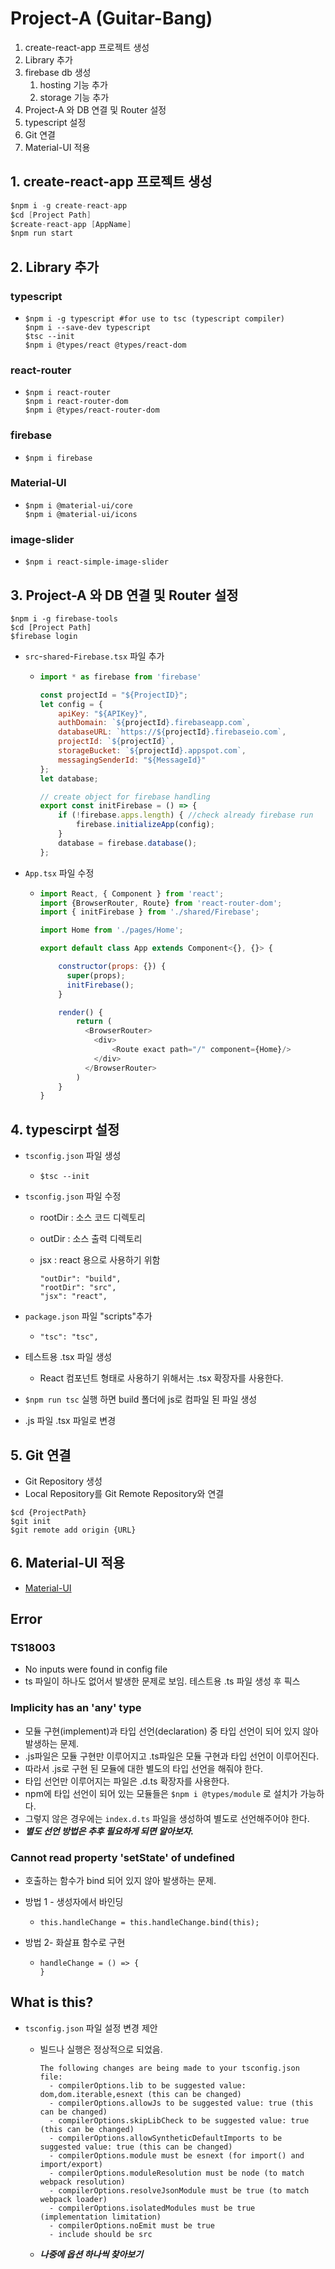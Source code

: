 # Project-A (Guitar-Bang)

1. create-react-app 프로젝트 생성
2. Library 추가
3. firebase db 생성
   1. hosting 기능 추가
   2. storage 기능 추가
4. Project-A 와 DB 연결 및 Router 설정
4. typescript 설정
6. Git 연결
7. Material-UI 적용



## 1. create-react-app 프로젝트 생성

```c
$npm i -g create-react-app
$cd [Project Path]
$create-react-app [AppName]
$npm run start
```



## 2. Library 추가

### typescript

- ```
  $npm i -g typescript #for use to tsc (typescript compiler)
  $npm i --save-dev typescript
  $tsc --init
  $npm i @types/react @types/react-dom
  ```

### react-router

- ```
  $npm i react-router
  $npm i react-router-dom
  $npm i @types/react-router-dom
  ```

### firebase

- ```
  $npm i firebase
  ```


### Material-UI

- ```
  $npm i @material-ui/core
  $npm i @material-ui/icons
  ```

### image-slider

- ```
  $npm i react-simple-image-slider
  ```



## 3. Project-A 와 DB 연결 및 Router 설정

```
$npm i -g firebase-tools
$cd [Project Path]
$firebase login
```

- `src`-`shared`-`Firebase.tsx` 파일 추가

  - ```javascript
    import * as firebase from 'firebase'
    
    const projectId = "${ProjectID}";
    let config = {
        apiKey: "${APIKey}",
        authDomain: `${projectId}.firebaseapp.com`,
        databaseURL: `https://${projectId}.firebaseio.com`,
        projectId: `${projectId}`,
        storageBucket: `${projectId}.appspot.com`,
        messagingSenderId: "${MessageId}"
    };
    let database;
    
    // create object for firebase handling
    export const initFirebase = () => {
        if (!firebase.apps.length) { //check already firebase run
            firebase.initializeApp(config);
        }
        database = firebase.database();
    };
    ```

- `App.tsx` 파일 수정

  - ```javascript
    import React, { Component } from 'react';
    import {BrowserRouter, Route} from 'react-router-dom';
    import { initFirebase } from './shared/Firebase';
    
    import Home from './pages/Home';
    
    export default class App extends Component<{}, {}> {
    
        constructor(props: {}) {
          super(props);
          initFirebase();
        }
    
        render() {
            return (
              <BrowserRouter>
                <div>
                    <Route exact path="/" component={Home}/>
                </div>
              </BrowserRouter>
            )
        }
    }
    ```
  
  
  

## 4. typescirpt 설정

- `tsconfig.json` 파일 생성

  - ```
    $tsc --init
    ```

- `tsconfig.json` 파일 수정

  - rootDir : 소스 코드 디렉토리

  - outDir : 소스 출력 디렉토리

  - jsx : react 용으로 사용하기 위함

    ```
    "outDir": "build",
    "rootDir": "src",
    "jsx": "react",
    ```

- `package.json` 파일 "scripts"추가

  - ```
    "tsc": "tsc",
    ```

- 테스트용 .tsx 파일 생성

  - React 컴포넌트 형태로 사용하기 위해서는 .tsx 확장자를 사용한다.

- `$npm run tsc` 실행 하면 build 폴더에 js로 컴파일 된 파일 생성

- .js 파일 .tsx 파일로 변경



## 5. Git 연결

- Git Repository 생성
- Local Repository를 Git Remote Repository와 연결

```
$cd {ProjectPath}
$git init
$git remote add origin {URL}
```



## 6. Material-UI 적용

- [Material-UI](https://material-ui.com/)





## Error 

### TS18003

- No inputs were found in config file
- ts 파일이 하나도 없어서 발생한 문제로 보임. 테스트용 .ts 파일 생성 후 픽스



### Implicity has an 'any' type

- 모듈 구현(implement)과 타입 선언(declaration) 중 타입 선언이 되어 있지 않아 발생하는 문제.
- .js파일은 모듈 구현만 이루어지고 .ts파일은 모듈 구현과 타입 선언이 이루어진다.
- 따라서 .js로 구현 된 모듈에 대한 별도의 타입 선언을 해줘야 한다.
- 타입 선언만 이루어지는 파일은 .d.ts 확장자를 사용한다.
- npm에 타입 선언이 되어 있는 모듈들은 `$npm i @types/module` 로 설치가 가능하다.
- 그렇지 않은 경우에는 `index.d.ts` 파일을 생성하여 별도로 선언해주어야 한다. 
- ***별도 선언 방법은 추후 필요하게 되면 알아보자.***



### Cannot read property 'setState' of undefined

- 호출하는 함수가 bind 되어 있지 않아 발생하는 문제.

- 방법 1 - 생성자에서 바인딩

  - ```
    this.handleChange = this.handleChange.bind(this);
    ```

- 방법 2- 화살표 함수로 구현

  - ```
    handleChange = () => {
    }
    ```

  

## What is this?

- `tsconfig.json` 파일 설정 변경 제안

  - 빌드나 실행은 정상적으로 되었음.

    ```
    The following changes are being made to your tsconfig.json file:
      - compilerOptions.lib to be suggested value: dom,dom.iterable,esnext (this can be changed)
      - compilerOptions.allowJs to be suggested value: true (this can be changed)
      - compilerOptions.skipLibCheck to be suggested value: true (this can be changed)
      - compilerOptions.allowSyntheticDefaultImports to be suggested value: true (this can be changed)
      - compilerOptions.module must be esnext (for import() and import/export)
      - compilerOptions.moduleResolution must be node (to match webpack resolution)
      - compilerOptions.resolveJsonModule must be true (to match webpack loader)
      - compilerOptions.isolatedModules must be true (implementation limitation)
      - compilerOptions.noEmit must be true
      - include should be src
    ```

  - ***나중에 옵션 하나씩 찾아보기***